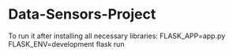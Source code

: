 # Data-Sensors-Project

To run it after installing all necessary libraries:
FLASK_APP=app.py FLASK_ENV=development flask run
